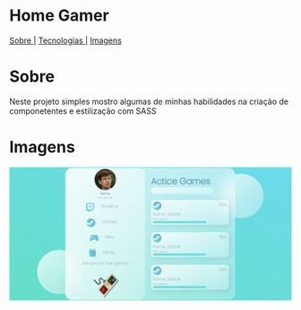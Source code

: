 # Home Gamer



<p aling="center">
    <a href="">Sobre |</a>
    <a href="">Tecnologias |</a>
    <a href="">Imagens</a>

</p>



# Sobre
<p> Neste projeto simples mostro algumas de minhas habilidades na criação de componetentes e estilização com SASS</p>


# Imagens

<img src="./git/Home.png"/>




